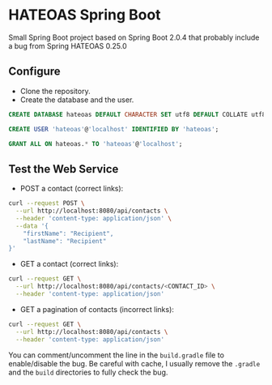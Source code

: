 # HATEOAS Spring Boot

Small Spring Boot project based on Spring Boot 2.0.4 that probably include a bug
from Spring HATEOAS 0.25.0

## Configure

* Clone the repository.
* Create the database and the user.

```sql
CREATE DATABASE hateoas DEFAULT CHARACTER SET utf8 DEFAULT COLLATE utf8_general_ci;

CREATE USER 'hateoas'@'localhost' IDENTIFIED BY 'hateoas';

GRANT ALL ON hateoas.* TO 'hateoas'@'localhost';
```

## Test the Web Service

* POST a contact (correct links):

```bash
curl --request POST \
  --url http://localhost:8080/api/contacts \
  --header 'content-type: application/json' \
  --data '{
	"firstName": "Recipient",
	"lastName": "Recipient"
}'
```

* GET a contact (correct links):

```bash
curl --request GET \
  --url http://localhost:8080/api/contacts/<CONTACT_ID> \
  --header 'content-type: application/json'
```

* GET a pagination of contacts (incorrect links):

```bash
curl --request GET \
  --url http://localhost:8080/api/contacts \
  --header 'content-type: application/json'
```

You can comment/uncomment the line in the `build.gradle` file to enable/disable
the bug. Be careful with cache, I usually remove the `.gradle` and the `build` 
directories to fully check the bug.

